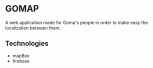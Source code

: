 # GOMAP

A web application made for Goma's people in order to make easy the localization between them.

## Technologies
- mapBox
- firebase
